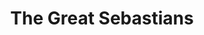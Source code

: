 ---
title: The Great Sebastians
year: 1962
opening_date: 1962-02-23
closing_date: 1962-03-03
layout: productions
image:
image_caption:
image_credit:
playbill:
category:
details:
  Theatre: Theatre Jacksonville
  Venue: Little Theatre
cast:
  Essie Sebastian: Sabina Meyer
  Rudi Sebastian: Ron Dobrin
  Manuya: Trudy Johnson
  Josef: Lynn Perry
  Sergeant Javorsky: Elmo Lehman
  General Otokar Zandek: Marshall Grauer
  Vlasta Habova: Polly Clendening
  Colonel Bradacova: Lois Taylor
  Sophie Cerny: Claire Zundell
  Karel Cerny: Emanuel Ehrlich
  Novotny: Norman Freedman
  Pavlat: Sam Harrison
  Dr. Balzar: Jack Brawley
  Marie Balzar: Laurene Prescott
  Bacilek: Bob Middleton
  Corporal: Bruce Henn
  First Soldier: Bill Garry 
  Second Soldier: James Hicken
crew:
  Director: George Ballis
  Set Designer: Ben Jones
  Technical Director: Pete House
  Costume Designer: Frank Ridge
  Lighting Designer: Chase Ambler
  Special Art Work: Robert Krell
  Stage Manager: Ira Fink
  Lighting: Peggy Miller
  Sound: Roger Smith
  Costumes: 
    - Frank Ridge
    - Ruth Perry
  Properties: 
    - James Hicken
    - Jean Charles
    - Eshter Barnes
    - Ann Brown
    - Helen Cocharn
    - Gladys Dale
    - Beverly Fink
    - Hester Jeffrey
    - Peggy Miller
    - Lois Taylor
  Make-Up: 
    - Thelma Mayheron
    - Penny Hecht
    - Anna Chiasson
    - Lana Abdo
    - Peggy Gift
  Construction and Painting: 
    - Thelma Mayeron
    - Peggy Miller
    - Wenonah Wells
    - Bunni Thornhill
    - Gladys Dale
    - Pete House
    - Joanne House
    - Robert Krell
external_links:
---